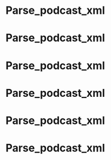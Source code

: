 # Parse_podcast_xml
# Parse_podcast_xml
# Parse_podcast_xml
# Parse_podcast_xml
# Parse_podcast_xml
# Parse_podcast_xml
